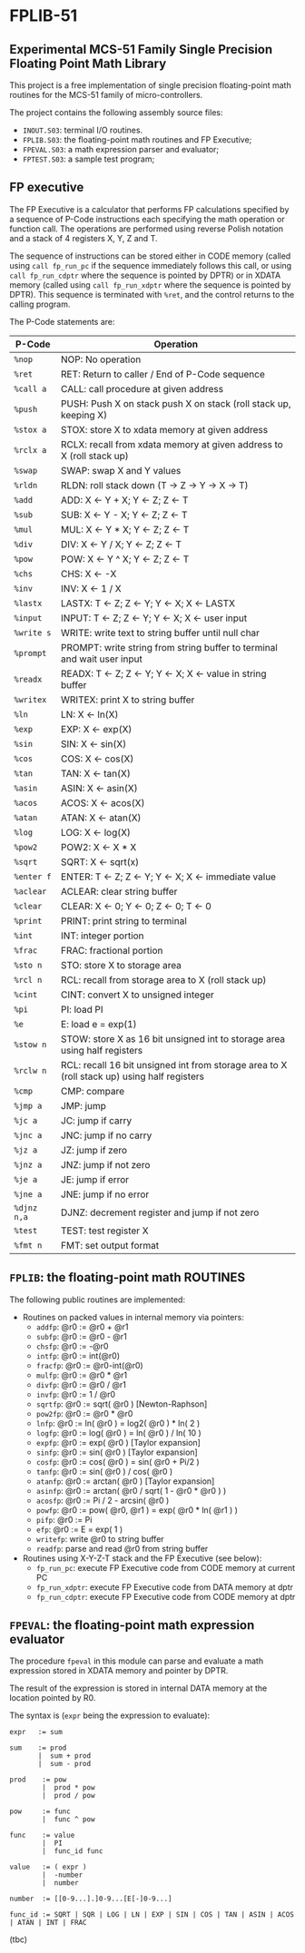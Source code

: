 FPLIB-51
========

Experimental MCS-51 Family Single Precision Floating Point Math Library
-----------------------------------------------------------------------

This project is a free implementation of single precision floating-point math routines for the MCS-51 family of micro-controllers.

The project contains the following assembly source files:
- `INOUT.S03`: terminal I/O routines.
- `FPLIB.S03`: the floating-point math routines and FP Executive;
- `FPEVAL.S03`: a math expression parser and evaluator;
- `FPTEST.S03`: a sample test program;


FP executive
------------
The FP Executive is a calculator that performs FP calculations specified by a sequence of P-Code instructions each specifying the math operation or function call. The operations are performed using reverse Polish notation and a stack of 4 registers X, Y, Z and T.

The sequence of instructions can be stored either in CODE memory (called using `call fp_run_pc` if the sequence immediately follows this call, or using `call fp_run_cdptr` where the sequence is pointed by DPTR) or in XDATA memory (called using `call fp_run_xdptr` where the sequence is pointed by DPTR). This sequence is terminated with `%ret`, and the control returns to the calling program.

The P-Code statements are:

| P-Code      | Operation                                                                                      |
| ----------  | ---------------------------------------------------------------------------------------------- |
| `%nop`      | NOP:    No operation                                                                           |
| `%ret`      | RET:    Return to caller / End of P-Code sequence                                              |
| `%call a`   | CALL:   call procedure at given address                                                        |
| `%push`     | PUSH:   Push X on stack push X on stack	(roll stack up, keeping X)                             |
| `%stox a`   | STOX:   store X to xdata memory at given address                                               |
| `%rclx a`   | RCLX:   recall from xdata memory at given address to X (roll stack up)                         |
| `%swap`     | SWAP:   swap X and Y values                                                                    |
| `%rldn`     | RLDN:   roll stack down (T -> Z -> Y -> X -> T)                                                |
| `%add`      | ADD:    X <- Y + X; Y <- Z; Z <- T                                                             |
| `%sub`      | SUB:    X <- Y - X; Y <- Z; Z <- T                                                             |
| `%mul`      | MUL:    X <- Y * X; Y <- Z; Z <- T                                                             |
| `%div`      | DIV:    X <- Y / X; Y <- Z; Z <- T                                                             |
| `%pow`      | POW:    X <- Y ^ X; Y <- Z; Z <- T                                                             |
| `%chs`      | CHS:    X <- -X                                                                                |
| `%inv`      | INV:    X <- 1 / X                                                                             |
| `%lastx`    | LASTX:  T <- Z; Z <- Y; Y <- X; X <- LASTX                                                     |
| `%input`    | INPUT:  T <- Z; Z <- Y; Y <- X; X <- user input                                                |
| `%write s`  | WRITE:  write text to string buffer until null char                                            |
| `%prompt`   | PROMPT: write string from string buffer to terminal and wait user input                        |
| `%readx`    | READX:  T <- Z; Z <- Y; Y <- X; X <- value in string buffer                                    |
| `%writex`   | WRITEX: print X to string buffer                                                               |
| `%ln`       | LN:     X <- ln(X)                                                                             |
| `%exp`      | EXP:    X <- exp(X)                                                                            |
| `%sin`      | SIN:    X <- sin(X)                                                                            |
| `%cos`      | COS:    X <- cos(X)                                                                            |
| `%tan`      | TAN:    X <- tan(X)                                                                            |
| `%asin`     | ASIN:   X <- asin(X)                                                                           |
| `%acos`     | ACOS:   X <- acos(X)                                                                           |
| `%atan`     | ATAN:   X <- atan(X)                                                                           |
| `%log`      | LOG:    X <- log(X)                                                                            |
| `%pow2`     | POW2:   X <- X * X                                                                             |
| `%sqrt`     | SQRT:   X <- sqrt(x)                                                                           |
| `%enter f`  | ENTER:  T <- Z; Z <- Y; Y <- X; X <- immediate value                                           |
| `%aclear`   | ACLEAR: clear string buffer                                                                    |
| `%clear`    | CLEAR:  X <- 0; Y <- 0; Z <- 0; T <- 0                                                         |
| `%print`    | PRINT:  print string to terminal                                                               |
| `%int`      | INT:    integer portion                                                                        |
| `%frac`     | FRAC:   fractional portion                                                                     |
| `%sto n`    | STO:    store X to storage area                                                                |
| `%rcl n`    | RCL:    recall from storage area to X (roll stack up)                                          |
| `%cint`     | CINT:   convert X to unsigned integer                                                          |
| `%pi`       | PI:     load PI                                                                                |
| `%e`        | E:      load e = exp(1)                                                                        |
| `%stow n`   | STOW:   store X as 16 bit unsigned int to storage area using half registers                    |
| `%rclw n`   | RCL:    recall 16 bit unsigned int from storage area to X (roll stack up) using half registers |
| `%cmp`      | CMP:    compare                                                                                |
| `%jmp a`    | JMP:    jump                                                                                   |
| `%jc a`     | JC:     jump if carry                                                                          |
| `%jnc a`    | JNC:    jump if no carry                                                                       |
| `%jz a`     | JZ:     jump if zero                                                                           |
| `%jnz a`    | JNZ:    jump if not zero                                                                       |
| `%je a`     | JE:     jump if error                                                                          |
| `%jne a`    | JNE:    jump if no error                                                                       |
| `%djnz n,a` | DJNZ:   decrement register and jump if not zero                                                |
| `%test`     | TEST:   test register X                                                                        |
| `%fmt n`    | FMT:    set output format                                                                      |


`FPLIB`: the floating-point math ROUTINES
-----------------------------------------

The following public routines are implemented:

- Routines on packed values in internal memory via pointers:
    - `addfp`: @r0 := @r0 + @r1
    - `subfp`: @r0 := @r0 - @r1
    - `chsfp`: @r0 := -@r0
    - `intfp`: @r0 := int(@r0)
    - `fracfp`: @r0 := @r0-int(@r0)
    - `mulfp`: @r0 := @r0 * @r1
    - `divfp`: @r0 := @r0 / @r1
    - `invfp`: @r0 := 1 / @r0
    - `sqrtfp`: @r0 := sqrt( @r0 ) [Newton-Raphson]
    - `pow2fp`: @r0 := @r0 * @r0
    - `lnfp`: @r0 := ln( @r0 ) = log2( @r0 ) * ln( 2 )
    - `logfp`: @r0 := log( @r0 ) = ln( @r0 ) / ln( 10 )
    - `expfp`: @r0 := exp( @r0 ) [Taylor expansion]
    - `sinfp`: @r0 := sin( @r0 ) [Taylor expansion]
    - `cosfp`: @r0 := cos( @r0 ) = sin( @r0 + Pi/2 )
    - `tanfp`: @r0 := sin( @r0 ) / cos( @r0 )
    - `atanfp`: @r0 := arctan( @r0 ) [Taylor expansion]
    - `asinfp`: @r0 := arctan( @r0 / sqrt( 1 - @r0 * @r0 ) )
    - `acosfp`: @r0 := Pi / 2 - arcsin( @r0 )
    - `powfp`: @r0 := pow( @r0, @r1 ) = exp( @r0 * ln( @r1 ) )
    - `pifp`: @r0 := Pi
    - `efp`: @r0 := E = exp( 1 )
    - `writefp`: write @r0 to string buffer
    - `readfp`: parse and read @r0 from string buffer
- Routines using X-Y-Z-T stack and the FP Executive (see below):
    - `fp_run_pc`: execute FP Executive code from CODE memory at current PC
    - `fp_run_xdptr`: execute FP Executive code from DATA memory at dptr
    - `fp_run_cdptr`: execute FP Executive code from CODE memory at dptr


`FPEVAL`: the floating-point math expression evaluator
------------------------------------------------------
The procedure `fpeval` in this module can parse and evaluate a math expression stored in XDATA memory and pointer by
DPTR.

The result of the expression is stored in internal DATA memory at the location pointed by R0.

The syntax is (`expr` being the expression to evaluate):
```
expr   := sum

sum    := prod
       |  sum + prod
       |  sum - prod

prod    := pow
        |  prod * pow
        |  prod / pow

pow     := func
        |  func ^ pow

func    := value
        |  PI
        |  func_id func

value   := ( expr )
        |  -number
        |  number

number  := [[0-9...].]0-9...[E[-]0-9...]

func_id := SQRT | SQR | LOG | LN | EXP | SIN | COS | TAN | ASIN | ACOS | ATAN | INT | FRAC
```

(tbc)
